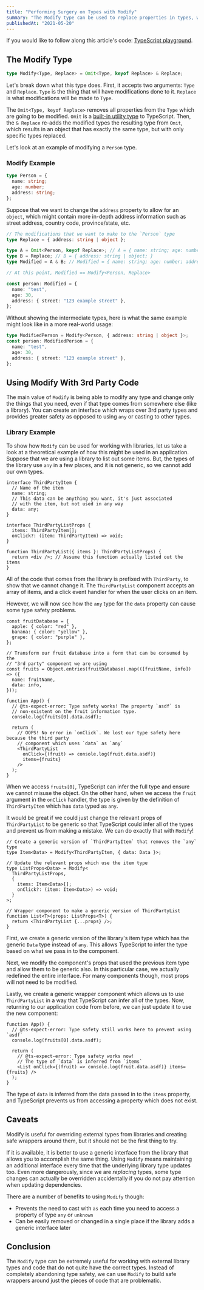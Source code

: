 ```yaml
---
title: "Performing Surgery on Types with Modify"
summary: "The Modify type can be used to replace properties in types, which can be useful when working with libraries that have non-generic types."
publishedAt: "2021-05-20"
---
```


If you would like to follow along this article's code: [TypeScript playground](https://www.typescriptlang.org/play?#code/JYWwDg9gTgLgBAJQKYEMDG8BmUIjgIilQ3wG4AocmATzCTgFkIATYTagHgBVakAaREjAAbdEgB8cALxwA8iGAxuvAQGsk1CJkEixkgGQ7RaJBSq84ABSRQAzhAB20uAG9ycOA5QgkALji2MFDADgDmFB4ooX6eAK4gAEY2EXAozMxEtrb+gcFhFAC+ZjR0RmLOLqnpmdkBQSGhcAA+cBAJAFZIGHBFlCX0AILO8ooc1naOahpaZSbipHAA9ItwQzKVXj459fmp0f4O8UlQCwXmpQBCzsi6JgvLcFfrVRlIWdt5jS1tnRin5-QmKxMMAkMxnENDBd7isgWxQeDnpsYrkGgsojFDolki8ah8Gs1Wh0ujB-uQHgN4DAABbAWxwSAhGACOEgsHSGSszjjewOAQ3YwSchoRyBBk2XkVdyebwxfAwN4wfB8aUY-wAZgADCrItU3rVKrkkEgYP58ABGABM6rgSAAHt4RPQjSb8D0Vb0HhcIDTUkQ5ABpXzC0XwOgTBzm-yshHOcO8igihxi+OOS3RlhsbkSyazCRxnMOMwPKSlsvliuVqvVyvklYDMBgW0O8DCJB1jk1rvdruUB4AdUU1IgsXgXI7PcnU7LlCZNkw5S4tKgzEsKFg1AAkgq8G4PA8AHKy1raGn0RRIEDS5H4-LSh5LulwZgoGAoOBoFBOJKpBzUGkEposRwAA7l+zJwIoADk9LtLEYooFkEBoMAr5gveKwgUOcBnpBO4CAko6eD6cDweyIS-tQoEoNQ0ovm+-hftQhSzg4CpQAuJhwI+K5rhuAAydIwJYOBgPSe54ZetQ8au640Nul4ANoALopI4ADCwjAGgqgAPz+AAFBeID+DJfHyTuACU0iSAAbhAwDMCx5CYLEDgYMAjjccuskCUJBmVMZ9IFKZPnmdQgmBCJEBidZElEDAsRQE4HCsLZSzzEs9ZZPE9AAfSrnuTAnlOOgiUoMIwhUVpgTsiOVLUueO70tAAS4CatJhOQZwhsmWBQLEigACKvigCSIfQ6yqo2bb+JUIrCNAZpEMwboFDqcDjV4XhzR+ECLVAZrUEglUQCBa0baEUAoHQu0LUtBBgElToXd1xYrFw13Jpg0B4COUBwNgg3wPRY0TZBbEQKkgO-Th1Kvh+X6bfQSa2Ll4IJFRZ4dvg6orgycnUG6IrgI4SBsaB9DrvQ8ENL1YpA4o9IyLIxIYAAdOT9RvAZjMwCNb7jbYSCWezIA3QZBmKXzR4+AIIQ-cp1lSJIAXXrK-gy7KG2g-4CsQB6lmWWYhUeV5DZgOaBlxRhcAAAIwLYAC09p0BgLtQDgh3cRYtgoJgJpUSB0CqLYACE3n0GAok2DQcAAAaIcwmDx5Bti2w4jgu3aQlc60Ti4XzEM-VA4vFV5-Ts9KqP7Ug7OLaEvMDUzimasp7Og+zSeYMblAeAlSVOAZ0oeNwYWE5FMAjx4kkgLYUguHzthnDPM8PLIsiWAAyhHB5QzYXvs3A-b0ItYr-Thvv+4HcCNf6SSfmRcN5T5BMbtP+4rCTkAOHnIG0mgakpFhb0njqDVOiEE5MXjh-fOmltKqAXk3YGytJA1zbPXCAjc+Yd1Gl3WwydLIrzXuIaUvceoPAAKq2AJOOEs04GG9gBHABSIAOACxQJITkmZ2AcGlGZQmrCNoSQ8LrOAHCUhnHmH0Cwk9opiXYaNLhjAeGcH4ePPyUVRK2GEdPIK-hWGKLfOIFSKQPAaS0jpfScAjI7gMTuIxnDUFwHso5SR5BpEdn7NdRsNg9qk1-hTGAUNxbqGhtEX+wQ0AuIlCVE83lgC8QnkJFybkzZOEntwcQBlo4xVqHI7RWSbb9xNIPOAY9Em+RoJPVw7M6m5LEgUDKzlTblycBbS01tXC2wds7V2JIPZe1MlfAOcdg5QFDhHJcUcY4bigQQlOacM5Z3tLnCmFdGqA2bvAfWpdXxxMrtXUUtdMHYO2bYVu7dO7d17tKAeyUbHTw4JPWBQUF5L2IavB4vTs5uxgIMh6PBSh+1GUHEO9IogoBCFMzZ-R4lgNGjA1en807FwPuybAuAE5BSRciixCCkF82ceguuDdkGKFwW+fBhDPkZTISxIAA).

## The Modify Type

```typescript
type Modify<Type, Replace> = Omit<Type, keyof Replace> & Replace;
```

Let's break down what this type does. First, it accepts two arguments: `Type` and `Replace`. `Type` is the thing
that will have modifications done to it. `Replace` is what modifications will be made to `Type`.

The `Omit<Type, keyof Replace>` removes all properties from the `Type` which are going to be modified. `Omit` is a
[built-in utility type](https://www.typescriptlang.org/docs/handbook/utility-types.html#omittype-keys) to TypeScript.
Then, the `& Replace` re-adds the modified types the resulting type from `Omit`, which results in an object that
has exactly the same type, but with only specific types replaced.

Let's look at an example of modifying a `Person` type.

### Modify Example

```typescript
type Person = {
  name: string;
  age: number;
  address: string;
};
```

Suppose that we want to change the `address` property to allow for an `object`, which might contain more in-depth
address information such as street address, country code, province/state, etc.

```typescript
// The modifications that we want to make to the `Person` type
type Replace = { address: string | object };

type A = Omit<Person, keyof Replace>; // A = { name: string; age: number; }
type B = Replace; // B = { address: string | object; }
type Modified = A & B; // Modified = { name: string; age: number; address: string | object; }

// At this point, Modified == Modify<Person, Replace>

const person: Modified = {
  name: "test",
  age: 30,
  address: { street: "123 example street" },
};
```

Without showing the intermediate types, here is what the same example might look like in a more real-world usage:

```typescript
type ModifiedPerson = Modify<Person, { address: string | object }>;
const person: ModifiedPerson = {
  name: "test",
  age: 30,
  address: { street: "123 example street" },
};
```

## Using Modify With 3rd Party Code

The main value of `Modify` is being able to modify any type and change only the things that you need, even if that
type comes from somewhere else (like a library). You can create an interface which wraps over 3rd party types and provides
greater safety as opposed to using `any` or casting to other types.

### Library Example

To show how `Modify` can be used for working with libraries, let us take a look at a theoretical example of how this
might be used in an application. Suppose that we are using a library to list out some items. But, the types of the
library use `any` in a few places, and it is not generic, so we cannot add our own types.

```tsx
interface ThirdPartyItem {
  // Name of the item
  name: string;
  // This data can be anything you want, it's just associated
  // with the item, but not used in any way
  data: any;
}

interface ThirdPartyListProps {
  items: ThirdPartyItem[];
  onClick?: (item: ThirdPartyItem) => void;
}

function ThirdPartyList({ items }: ThirdPartyListProps) {
  return <div />; // Assume this function actually listed out the items
}
```

All of the code that comes from the library is prefixed with `ThirdParty`, to show that we cannot change it. The
`ThirdPartyList` component accepts an array of items, and a click event handler for when the user clicks on an item.

However, we will now see how the `any` type for the `data` property can cause some type safety problems.

```tsx
const fruitDatabase = {
  apple: { color: "red" },
  banana: { color: "yellow" },
  grape: { color: "purple" },
};

// Transform our fruit database into a form that can be consumed by the
// "3rd party" component we are using
const fruits = Object.entries(fruitDatabase).map(([fruitName, info]) => ({
  name: fruitName,
  data: info,
}));

function App() {
  // @ts-expect-error: Type safety works! The property `asdf` is
  // non-existent on the fruit information type.
  console.log(fruits[0].data.asdf);

  return (
    // OOPS! No error in `onClick`. We lost our type safety here because the third party
    // component which uses `data` as `any`
    <ThirdPartyList
      onClick={(fruit) => console.log(fruit.data.asdf)}
      items={fruits}
    />
  );
}
```

When we access `fruits[0]`, TypeScript can infer the full type and ensure we cannot misuse the object. On the other
hand, when we access the `fruit` argument in the `onClick` handler, the type is given by the definition of `ThirdPartyItem`
which has `data` typed as `any`.

It would be great if we could just change the relevant props of `ThirdPartyList` to be generic so that TypeScript
could infer all of the types and prevent us from making a mistake. We can do exactly that with `Modify`!

```tsx
// Create a generic version of `ThirdPartyItem` that removes the `any` type
type Item<Data> = Modify<ThirdPartyItem, { data: Data }>;

// Update the relevant props which use the item type
type ListProps<Data> = Modify<
  ThirdPartyListProps,
  {
    items: Item<Data>[];
    onClick?: (item: Item<Data>) => void;
  }
>;

// Wrapper component to make a generic version of ThirdPartyList
function List<T>(props: ListProps<T>) {
  return <ThirdPartyList {...props} />;
}
```

First, we create a generic version of the library's item type which has the generic `Data` type instead of `any`. This
allows TypeScript to infer the type based on what we pass in to the component.

Next, we modify the component's props that used the previous item type and allow them to be generic also. In this particular
case, we actually redefined the entire interface. For many components though, most props will not need to be modified.

Lastly, we create a generic wrapper component which allows us to use `ThirdPartyList` in a way that TypeScript can infer
all of the types. Now, returning to our application code from before, we can just update it to use the new component:

```tsx
function App() {
  // @ts-expect-error: Type safety still works here to prevent using `asdf`
  console.log(fruits[0].data.asdf);

  return (
    // @ts-expect-error: Type safety works now!
    // The type of `data` is inferred from `items`
    <List onClick={(fruit) => console.log(fruit.data.asdf)} items={fruits} />
  );
}
```

The type of `data` is inferred from the data passed in to the `items` property, and TypeScript prevents us from accessing
a property which does not exist.

## Caveats

Modify is useful for overriding external types from libraries and creating safe wrappers around them, but it should not
be the first thing to try.

If it is available, it is better to use a generic interface from the library that allows you to accomplish the same thing. Using
`Modify` means maintaining an additional interface every time that the underlying library type updates too. Even more dangerously,
since we are _replacing_ types, some type changes can actually be overridden accidentally if you do not pay attention
when updating dependencies.

There are a number of benefits to using `Modify` though:

- Prevents the need to cast with `as` each time you need to access a property of type `any` or `unknown`
- Can be easily removed or changed in a single place if the library adds a generic interface later

## Conclusion

The `Modify` type can be extremely useful for working with external library types and code that do not quite have
the correct types. Instead of completely abandoning type safety, we can use `Modify` to build safe wrappers around
just the pieces of code that are problematic.
